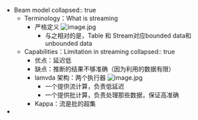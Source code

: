 - Beam model
  collapsed:: true
	- Terminology：What is streaming
		- 严格定义 ![image.jpg](../assets/29881c23-6aae-4406-8204-e9d2ab6830c5-1115003.jpg)
			- 与之相对的是，Table 和 Stream对应bounded data和 unbounded data
	- Capabilities：Limitation in streaming
	  collapsed:: true
		- 优点：延迟低
		- 缺点：推断的结果不够准确（因为利用的数据有限）
		- lamvda 架构：两个执行器 ![image.jpg](../assets/22cd7e42-b668-4418-95ea-21eb10b4d707-1115003.jpg)
			- 一个提供流计算，负责低延迟
			- 一个提供批计算，负责处理那些数据，保证高准确
		- Kappa：流是批的超集
-